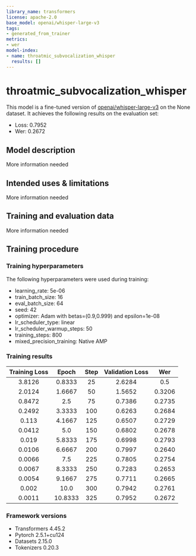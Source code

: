 ```yaml
---
library_name: transformers
license: apache-2.0
base_model: openai/whisper-large-v3
tags:
- generated_from_trainer
metrics:
- wer
model-index:
- name: throatmic_subvocalization_whisper
  results: []
---
```


<!-- This model card has been generated automatically according to the information the Trainer had access to. You
should probably proofread and complete it, then remove this comment. -->

# throatmic_subvocalization_whisper

This model is a fine-tuned version of [openai/whisper-large-v3](https://huggingface.co/openai/whisper-large-v3) on the None dataset.
It achieves the following results on the evaluation set:
- Loss: 0.7952
- Wer: 0.2672

## Model description

More information needed

## Intended uses & limitations

More information needed

## Training and evaluation data

More information needed

## Training procedure

### Training hyperparameters

The following hyperparameters were used during training:
- learning_rate: 5e-06
- train_batch_size: 16
- eval_batch_size: 64
- seed: 42
- optimizer: Adam with betas=(0.9,0.999) and epsilon=1e-08
- lr_scheduler_type: linear
- lr_scheduler_warmup_steps: 50
- training_steps: 800
- mixed_precision_training: Native AMP

### Training results

| Training Loss | Epoch   | Step | Validation Loss | Wer    |
|:-------------:|:-------:|:----:|:---------------:|:------:|
| 3.8126        | 0.8333  | 25   | 2.6284          | 0.5    |
| 2.0124        | 1.6667  | 50   | 1.5652          | 0.3206 |
| 0.8472        | 2.5     | 75   | 0.7386          | 0.2735 |
| 0.2492        | 3.3333  | 100  | 0.6263          | 0.2684 |
| 0.113         | 4.1667  | 125  | 0.6507          | 0.2729 |
| 0.0412        | 5.0     | 150  | 0.6802          | 0.2678 |
| 0.019         | 5.8333  | 175  | 0.6998          | 0.2793 |
| 0.0106        | 6.6667  | 200  | 0.7997          | 0.2640 |
| 0.0066        | 7.5     | 225  | 0.7805          | 0.2754 |
| 0.0067        | 8.3333  | 250  | 0.7283          | 0.2653 |
| 0.0054        | 9.1667  | 275  | 0.7711          | 0.2665 |
| 0.002         | 10.0    | 300  | 0.7942          | 0.2761 |
| 0.0011        | 10.8333 | 325  | 0.7952          | 0.2672 |


### Framework versions

- Transformers 4.45.2
- Pytorch 2.5.1+cu124
- Datasets 2.15.0
- Tokenizers 0.20.3
